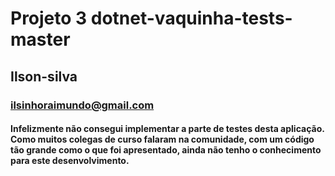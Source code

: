 # Projeto 3 dotnet-vaquinha-tests-master

## Ilson-silva

### ilsinhoraimundo@gmail.com

#### Infelizmente não consegui implementar a parte de testes desta aplicação. Como muitos colegas de curso falaram na comunidade, com um código tão grande como o que foi apresentado, ainda não tenho o conhecimento para este desenvolvimento.



